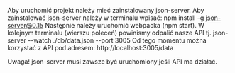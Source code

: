 Aby uruchomić projekt należy mieć zainstalowany json-server. 
Aby zainstalować json-server należy w terminalu wpisać: npm install -g json-server@0.15 
Następnie należy uruchomić webpacka (npm start).
 W kolejnym terminalu (wierszu poleceń) powinismy odpalić nasze API tj. json-server --watch ./db/data.json --port 3005 
Od tego momentu można korzystać z API pod adresem: http://localhost:3005/data 

Uwaga! json-server musi zawsze być uruchomiony jeśli API ma działać.



